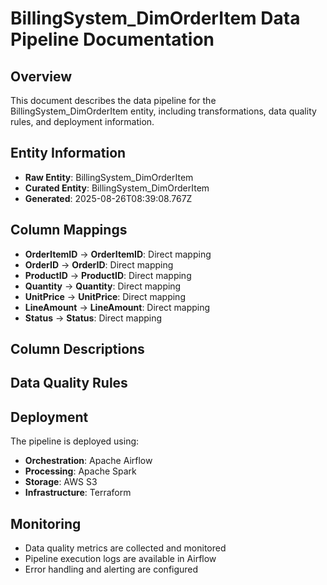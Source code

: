 # BillingSystem_DimOrderItem Data Pipeline Documentation

## Overview
This document describes the data pipeline for the BillingSystem_DimOrderItem entity, including transformations, data quality rules, and deployment information.

## Entity Information
- **Raw Entity**: BillingSystem_DimOrderItem
- **Curated Entity**: BillingSystem_DimOrderItem
- **Generated**: 2025-08-26T08:39:08.767Z

## Column Mappings
- **OrderItemID** → **OrderItemID**: Direct mapping
- **OrderID** → **OrderID**: Direct mapping
- **ProductID** → **ProductID**: Direct mapping
- **Quantity** → **Quantity**: Direct mapping
- **UnitPrice** → **UnitPrice**: Direct mapping
- **LineAmount** → **LineAmount**: Direct mapping
- **Status** → **Status**: Direct mapping

## Column Descriptions


## Data Quality Rules


## Deployment
The pipeline is deployed using:
- **Orchestration**: Apache Airflow
- **Processing**: Apache Spark
- **Storage**: AWS S3
- **Infrastructure**: Terraform

## Monitoring
- Data quality metrics are collected and monitored
- Pipeline execution logs are available in Airflow
- Error handling and alerting are configured